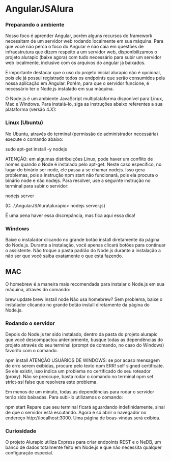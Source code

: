 # AngularJSAlura

### Preparando o ambiente

Nosso foco é aprender Angular, porém alguns recursos do framework necessitam de um servidor web rodando localmente em sua máquina. Para que você não perca o foco do Angular e não caia em questões de infraestrutura que dizem respeito a um servidor web, disponibilizamos o projeto alurapic (baixe agora) com tudo necessário para subir um servidor web localmente, inclusive com os arquivos do angular já baixados.

É importante destacar que o uso do projeto inicial alurapic não é opcional, pois ele já possui registrado todos os endpoints que serão consumidos pela nossa aplicação em Angular. Porém, para que o servidor funcione, é necessário ter o Node.js instalado em sua máquina.

O Node.js é um ambiente JavaScript multiplataforma disponível para Linux, Mac e Windows. Para instalá-lo, siga as instruções abaixo referentes a sua plataforma (versão 4.X):

### Linux (Ubuntu)

No Ubuntu, através do terminal (permissão de administrador necessária) execute o comando abaixo:

sudo apt-get install -y nodejs

ATENÇÃO: em algumas distribuições Linux, pode haver um conflito de nomes quando o Node é instalado pelo apt-get. Neste caso específico, no lugar do binário ser node, ele passa a se chamar nodejs. Isso gera problemas, pois a instrução npm start não funcionará, pois ela procura o binário node e não nodejs. Para resolver, use a seguinte instrução no terminal para subir o servidor:

nodejs server

(C:\..\AngularJSAlura\alurapic> nodejs server.js)

Ë uma pena haver essa discrepância, mas fica aqui essa dica!

### Windows

Baixe o instalador clicando no grande botão install diretamente da página do Node.js. Durante a instalação, você apenas clicará botões para continuar o assistente. Não troque a pasta padrão do Node.js durante a instalação a não ser que você saiba exatamente o que está fazendo.

## MAC

O homebrew é a maneira mais recomendada para instalar o Node.js em sua máquina, através do comando:

brew update
brew install node
Não usa homebrew? Sem problema, baixe o instalador clicando no grande botão install diretamente da página do Node.js.

### Rodando o servidor

Depois do Node.js ter sido instalado, dentro da pasta do projeto alurapic que você descompactou anteriormente, busque todas as dependências do projeto através do seu terminal (prompt de comando, no caso do Windows) favorito com o comando.

npm install
ATENÇÃO USUÁRIOS DE WINDOWS: se por acaso mensagem de erro serem exibidas, procure pelo texto npm ERR! self signed certificate. Se ele existir, isso indica um problema no certificado do seu roteador (proxy). Não se preocupe, basta rodar o comando no terminal npm set strict-ssl false que resolvera este problema.

Em menos de um minuto, todas as dependências para rodar o servidor terão sido baixadas. Para subi-lo utilizamos o comando:

npm start
Repare que seu terminal ficará aguardando indefinidamente, sinal de que o servidor está escutando. Agora é só abrir o navegador no endereço http://localhost:3000. Uma página de boas-vindas será exibida.

### Curiosidade

O projeto Alurapic utiliza Express para criar endpoints REST e o NeDB, um banco de dados totalmente feito em Node.js e que não necessita qualquer configuração especial.
